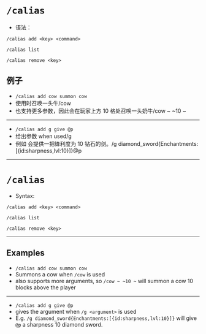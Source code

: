 # `/calias`
* 语法：  

`/calias add <key> <command>`

`/calias list`

`/calias remove <key>`

## 例子
* `/calias add cow summon cow`
* 使用时召唤一头牛/cow
* 也支持更多参数，因此会在玩家上方 10 格处召唤一头奶牛/cow ~ ~10 ~
***
* `/calias add g give @p`
* 给出参数 when used/g <argument>
* 例如 会提供一把锋利度为 10 钻石的剑。/g diamond_sword{Enchantments:[{id:sharpness,lvl:10}]}@p
***
# `/calias`

* Syntax:

`/calias add <key> <command>`

`/calias list`

`/calias remove <key>`
***
## Examples
* `/calias add cow summon cow`
* Summons a cow when `/cow` is used
* also supports more arguments, so `/cow ~ ~10 ~` will summon a cow 10 blocks above the player
***
* `/calias add g give @p`
* gives the argument when `/g <argument>` is used
* E.g. `/g diamond_sword{Enchantments:[{id:sharpness,lvl:10}]}` will give `@p` a sharpness 10 diamond sword.